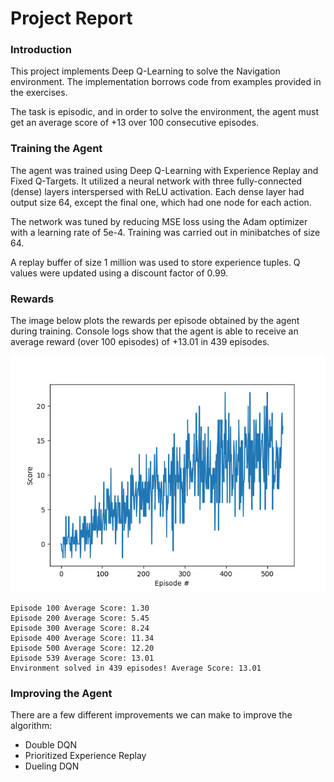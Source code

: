 [//]: # (Image References)

[image1]: https://user-images.githubusercontent.com/10624937/42135619-d90f2f28-7d12-11e8-8823-82b970a54d7e.gif "Trained Agent"

# Project Report

### Introduction

This project implements Deep Q-Learning to solve the Navigation environment. The implementation borrows code from examples provided in the exercises.

The task is episodic, and in order to solve the environment, the agent must get an average score of +13 over 100 consecutive episodes.

### Training the Agent

The agent was trained using Deep Q-Learning with Experience Replay and Fixed Q-Targets. It utilized a neural network with three fully-connected (dense) layers interspersed with ReLU activation. Each dense layer had output size 64, except the final one, which had one node for each action.

The network was tuned by reducing MSE loss using the Adam optimizer with a learning rate of 5e-4. Training was carried out in minibatches of size 64.

A replay buffer of size 1 million was used to store experience tuples. Q values were updated using a discount factor of 0.99.

### Rewards

The image below plots the rewards per episode obtained by the agent during training. Console logs show that the agent is able to receive an average reward (over 100 episodes) of +13.01 in 439 episodes.

![Rewards Plot](rewards.png)

```commandline
Episode 100	Average Score: 1.30
Episode 200	Average Score: 5.45
Episode 300	Average Score: 8.24
Episode 400	Average Score: 11.34
Episode 500	Average Score: 12.20
Episode 539	Average Score: 13.01
Environment solved in 439 episodes!	Average Score: 13.01
```

### Improving the Agent

There are a few different improvements we can make to improve the algorithm:

- Double DQN
- Prioritized Experience Replay
- Dueling DQN